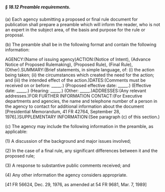 ##### § 18.12 Preamble requirements. #####

(a) Each agency submitting a proposed or final rule document for publication shall prepare a preamble which will inform the reader, who is not an expert in the subject area, of the basis and purpose for the rule or proposal.

(b) The preamble shall be in the following format and contain the following information:

AGENCY:(Name of issuing agency)ACTION:(Notice of Intent), (Advance Notice of Proposed Rulemaking), (Proposed Rule), (Final Rule), (Other).SUMMARY:(Brief statements, in simple language, of: (i) the action being taken; (ii) the circumstances which created the need for the action; and (iii) the intended effect of the action.)DATES:(Comments must be received on or before: \_\_\_\_\_.) (Proposed effective date: \_\_\_\_\_.) (Effective date: \_\_\_\_\_.) (Hearing: \_\_\_\_\_.) (Other: \_\_\_\_\_.)ADDRESSES:(Any relevant addresses.)FOR FURTHER INFORMATION CONTACT:(For Executive departments and agencies, the name and telephone number of a person in the agency to contact for additional information about the document [Presidential Memorandum, 41 FR 42764, September 28, 1976].)SUPPLEMENTARY INFORMATION:(See paragraph (c) of this section.)

(c) The agency may include the following information in the preamble, as applicable:

(1) A discussion of the background and major issues involved;

(2) In the case of a final rule, any significant differences between it and the proposed rule;

(3) A response to substantive public comments received; and

(4) Any other information the agency considers appropriate.

[41 FR 56624, Dec. 29, 1976, as amended at 54 FR 9681, Mar. 7, 1989]